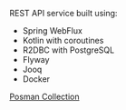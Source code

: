 REST API service built using:
* Spring WebFlux
* Kotlin with coroutines 
* R2DBC with PostgreSQL
* Flyway
* Jooq
* Docker

[Posman Collection](https://drive.google.com/file/d/1An1NNcD7O01D-G3FRicwjqHlSPfbVv-P/view?usp=sharing)
